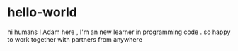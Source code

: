 # hello-world
hi humans !
Adam here , I'm an new learner in programming code . so happy to work together with partners from anywhere
